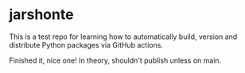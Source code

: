 # jarshonte

This is a test repo for learning how to automatically build, version and
distribute Python packages via GitHub actions.

Finished it, nice one!
In theory, shouldn't publish unless on main.
